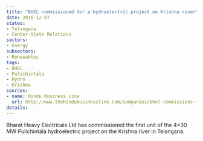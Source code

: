 ```yaml
---
title: "BHEL commissioned for a hydroelectric project on Krishna river"
date: 2016-12-07
states:
- Telangana
- Center-State Relations
sectors:
- Energy
subsectors:
- Renewables
tags:
- BHEL
- Pulichintala
- Hydro
- Krishna
sources:
- name: Hindu Business Line
  url: http://www.thehindubusinessline.com/companies/bhel-commissions-first-unit-of-pulichintala-hydel-project/article9404231.ece
details:
---
```


Bharat Heavy Electricals Ltd has commissioned the first unit of the 4×30 MW Pulichintala hydroelectric project on the Krishna river in Telangana.
